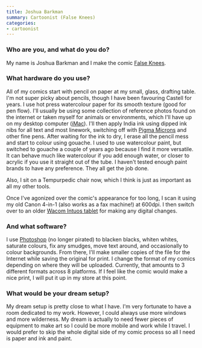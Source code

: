 ```yaml
---
title: Joshua Barkman
summary: Cartoonist (False Knees) 
categories:
- cartoonist 
---
```


### Who are you, and what do you do?

My name is Joshua Barkman and I make the comic [False Knees](http://falseknees.com/ "Joshua's web comic.").

### What hardware do you use?

All of my comics start with pencil on paper at my small, glass, drafting table. I'm not super picky about pencils, though I have been favouring Castell for years. I use hot press watercolour paper for its smooth texture (good for pen flow). I'll usually be using some collection of reference photos found on the internet or taken myself for animals or environments, which I'll have up on my desktop computer ([iMac][]). I'll then apply India ink using dipped ink nibs for all text and most linework, switching off with [Pigma Microns][pigma-micron] and other fine pens. After waiting for the ink to dry, I erase all the pencil mess and start to colour using gouache. I used to use watercolour paint, but switched to gouache a couple of years ago because I find it more versatile. It can behave much like watercolour if you add enough water, or closer to acrylic if you use it straight out of the tube. I haven't tested enough paint brands to have any preference. They all get the job done.

Also, I sit on a Tempurpedic chair now, which I think is just as important as all my other tools.

Once I've agonized over the comic's appearance for too long, I scan it using my old Canon 4-in-1 (also works as a fax machine!) at 600dpi. I then switch over to an older [Wacom Intuos tablet][intuos] for making any digital changes.

### And what software?

I use [Photoshop][] (no longer pirated) to blacken blacks, whiten whites, saturate colours, fix any smudges, move text around, and occasionally to colour backgrounds. From there, I'll make smaller copies of the file for the Internet while saving the original for print. I change the format of my comics depending on where they will be uploaded. Currently, that amounts to 3 different formats across 8 platforms. If I feel like the comic would make a nice print, I will put it up in my store at this point.

### What would be your dream setup?

My dream setup is pretty close to what I have. I'm very fortunate to have a room dedicated to my work. However, I could always use more windows and more wilderness. My dream is actually to need fewer pieces of equipment to make art so I could be more mobile and work while I travel. I would prefer to skip the whole digital side of my comic process so all I need is paper and ink and paint.

[imac]: https://www.apple.com/imac/ "An all-in-one computer."
[intuos]: https://www.wacom.com/en-us/products/pen-tablets/intuos "A pen tablet."
[photoshop]: https://www.adobe.com/products/photoshop.html "A bitmap image editor."
[pigma-micron]: https://www.sakuraofamerica.com/Pen-Archival "A technical pen with archival pigmented ink."
